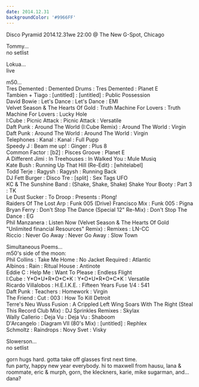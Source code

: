 ```yaml
---
date: 2014.12.31
backgroundColor: '#9966FF'
---
```


Disco Pyramid 2014.12.31we 22:00 @ The New G-Spot, Chicago  

Tommy...  
no setlist  

Lokua...  
live  

m50...  
Tres Demented : Demented Drums : Tres Demented : Planet E  
Tambien + Tiago : \[untitled\] : \[untitled\] : Public Possession  
David Bowie : Let's Dance : Let's Dance : EMI  
Velvet Season & The Hearts Of Gold : Truth Machine For Lovers : Truth Machine For Lovers : Lucky Hole  
I:Cube : Picnic Attack : Picnic Attack : Versatile  
Daft Punk : Around The World (I:Cube Remix) : Around The World : Virgin  
Daft Punk : Around The World : Around The World : Virgin  
Telephones : Kanal : Kanal : Full Pupp  
Speedy J : Beam me up! : Ginger : Plus 8  
Common Factor : \[b2\] : Pisces Groove : Planet E  
A Different Jimi : In Treehouses : In Walked You : Mule Musiq  
Kate Bush : Running Up That Hill (Re-Edit) : \[whitelabel\]  
Todd Terje : Ragysh : Ragysh : Running Back  
DJ Fett Burger : Disco Tre : \[split\] : Sex Tags UFO  
KC & The Sunshine Band : (Shake, Shake, Shake) Shake Your Booty : Part 3 : TK  
Le Dust Sucker : To Droop : Presents : Plong!  
Raiders Of The Lost Arp : Funk 005 (Drive) Francisco Mix : Funk 005 : Pigna  
Bryan Ferry : Don't Stop The Dance (Special 12" Re-Mix) : Don't Stop The Dance : EG  
Phil Manzanera : Listen Now (Velvet Season & The Hearts Of Gold "Unlimited financial Resources" Remix) : Remixes : LN-CC  
Riccio : Never Go Away : Never Go Away : Slow Town  

Simultaneous Poems...  
m50's side of the moon:  
Phil Collins : Take Me Home : No Jacket Required : Atlantic  
Albinos : Rain : Ritual House : Antinote  
Eddie C : Help Me : Want To Please : Endless Flight  
I:Cube : Y\*O\*U\*R\*O\*C\*K : Y\*O\*U\*R\*O\*C\*K : Versatile  
Ricardo Villalobos : H.E.I.K.E. : Fifteen Years Fuse 1/4 : 541  
Daft Punk : Teachers : Homework : Virgin  
The Friend : Cut : 003 : How To Kill Detroit  
Terre's Neu Wuss Fusion : A Crippled Left Wing Soars With The Right (Steal This Record Club Mix) : DJ Sprinkles Remixes : Skylax  
Wally Callerio : Deja Vu : Deja Vu : Shaboom  
D'Arcangelo : Diagram VII (80's Mix) : \[untitled\] : Rephlex  
Schmoltz : Raindrops : Novy Svet : Visky  

Slowerson...  
no setlist  

gorn hugs hard. gotta take off glasses first next time.  
fun party, happy new year everybody. hi to maxwell from hausu, lana & roommate, eric & murph, gorn, the kleckners, karie, mike sugarman, and... dana?